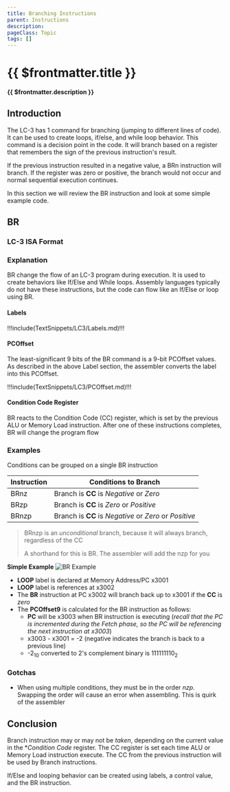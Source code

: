 ```yaml
---
title: Branching Instructions
parent: Instructions
description: 
pageClass: Topic
tags: []
---
```


# {{ $frontmatter.title }}
**{{ $frontmatter.description }}**

<KeyConcepts :ConceptArray= "[
{
  Concept:'Branching allows the program to make decisions',
  Details:'A branch instruction is a decision point in the program. Based on some criteria, the code may continue executing normally, or branch elsewhere to change the flow'
},
{
  Concept:'Create control behaviors with branching',
  Details:'Behavior like looping and if/else can be created by branching'
}
]" />

## Introduction

The LC-3 has 1 command for branching (jumping to different lines of code). It can be used to create loops, if/else, and while loop behavior. This command is a decision point in the code. It will branch based on a register that remembers the sign of the previous instruction's result. 

If the previous instruction resulted in a negative value, a BRn instruction will branch. If the register was zero or positive, the branch would not occur and normal sequential execution continues.

In this section we will review the BR instruction and look at some simple example code.

## BR

### LC-3 ISA Format

<LC3Instruction opName="BR" :bitPattern="{OpCode:'0000', N: 'n', Z:'z',P:'p',PCOffset9:'000000000'}" :descriptions="[{OPCode:''},{N:'Negative Condition'},{Z:'Zero Condition'}, {P:'Positive Condition'}, {PCOffset9: 'Offset from current PC to branch'}]"  :examples="['BRn MyLabel1 ; If CC is in Negative Condition, branch to MyLabel1', 'BRz MyLabel2 ; If CC is in Zero Condition, branch to MyLabel2','BRp MyLabel3 ; If CC is in Positive Condition, branch to MyLabel3', 'BRnz MyLabel4 ; If CC is in Negative or Zero Condition, branch to MyLabel4']"/>

### Explanation

BR change the flow of an LC-3 program during execution. It is used to create behaviors like If/Else and While loops. Assembly languages typically do not have these instructions, but the code can flow like an If/Else or loop using BR.

#### Labels

!!!include(TextSnippets/LC3/Labels.md)!!!

#### PCOffset

The least-significant 9 bits of the BR command is a 9-bit PCOffset values. As described in the above Label section, the assembler converts the label into this PCOffset.

!!!include(TextSnippets/LC3/PCOffset.md)!!!



#### Condition Code Register

BR reacts to the Condition Code (CC) register, which is set by the previous ALU or Memory Load instruction. After one of these instructions completes, BR will change the program flow 

### Examples

Conditions can be grouped on a single BR instruction

|Instruction|Conditions to Branch|
|-|-|
|BRnz|Branch is **CC** is *Negative* or *Zero*|
|BRzp|Branch is **CC** is *Zero* or *Positive*|
|BRnzp|Branch is **CC** is *Negative* or *Zero* or *Positive*|

> BRnzp is an *unconditional* branch, because it will always branch, regardless of the CC
>
>A shorthand for this is BR. The assembler will add the nzp for you

**Simple Example**
![BR Example](/images/AssemblyProgramming/Commands/PCOffset9_Branch.png)

- **LOOP** label is declared at Memory Address/PC x3001
- **LOOP** label is references at x3002
- The **BR** instruction at PC x3002 will branch back up to x3001 if the **CC** is *zero*
- The **PCOffset9** is calculated for the BR instruction as follows:
    - **PC** will be x3003 when BR instruction is executing (*recall that the PC is incremented during the *Fetch* phase, so the PC will be referencing the next instruction at x3003*)
    - x3003 - x3001 = -2 (negative indicates the branch is back to a previous line)
    - -2<sub>10</sub> converted to 2's complement binary is 111111110<sub>2</sub>

### Gotchas

- When using multiple conditions, they must be in the order *nzp*. Swapping the order will cause an error when assembling. This is quirk of the assembler

## Conclusion

Branch instruction may or may not be *taken*, depending on the current value in the **Condition Code* register. The CC register is set each time ALU or Memory Load instruction execute. The CC from the previous instruction will be used by Branch instructions.

If/Else and looping behavior can be created using labels, a control value, and the BR instruction.